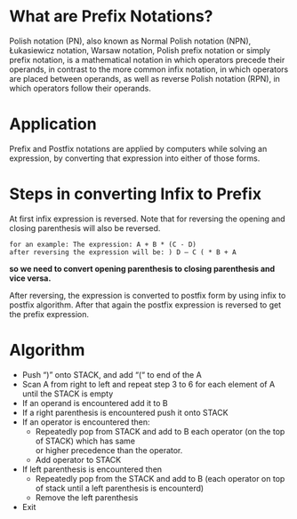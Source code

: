 # What are Prefix Notations?
Polish notation (PN), also known as Normal Polish notation (NPN), Łukasiewicz notation, Warsaw notation, Polish prefix notation or simply prefix notation, is a mathematical notation in which operators precede their operands, in contrast to the more common infix notation, in which operators are placed between operands, as well as reverse Polish notation (RPN), in which operators follow their operands.

# Application
 Prefix and Postfix notations are applied by computers while solving an expression, by converting that expression into either of those forms.

# Steps in converting Infix to Prefix
At first infix expression is reversed. Note that for reversing the opening and closing parenthesis will also be reversed.  

```
for an example: The expression: A + B * (C - D)
after reversing the expression will be: ) D – C ( * B + A
```

**so we need to convert opening parenthesis to closing parenthesis and vice versa.**

After reversing, the expression is converted to postfix form by using infix to postfix algorithm. After that again the postfix expression is reversed to get the prefix expression.

# Algorithm
* Push “)” onto STACK, and add “(“ to end of the A  
* Scan A from right to left and repeat step 3 to 6 for each element of A until the STACK is empty  
* If an operand is encountered add it to B  
* If a right parenthesis is encountered push it onto STACK  
* If an operator is encountered then:  
	 * Repeatedly pop from STACK and add to B each operator (on the top of STACK) which has same   
        or higher precedence than the operator.  
     * Add operator to STACK  
* If left parenthesis is encountered then  
	 * Repeatedly pop from the STACK and add to B (each operator on top of stack until a left parenthesis is encounterd)  
	 * Remove the left parenthesis  
* Exit  
